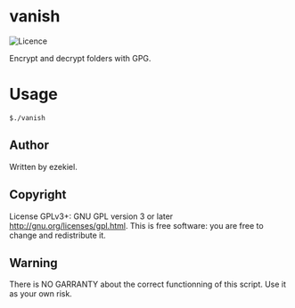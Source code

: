 # vanish
![Licence](https://img.shields.io/badge/License-GPL-brightgreen)

Encrypt and decrypt folders with GPG.

# Usage
```Shell
$./vanish
```

## Author

Written by ezekiel.

## Copyright

License GPLv3+: GNU GPL version 3 or later <http://gnu.org/licenses/gpl.html>. This is free software: you are free to change and redistribute it.

## Warning
There is NO GARRANTY about the correct functionning of this script. Use it as your own risk.

